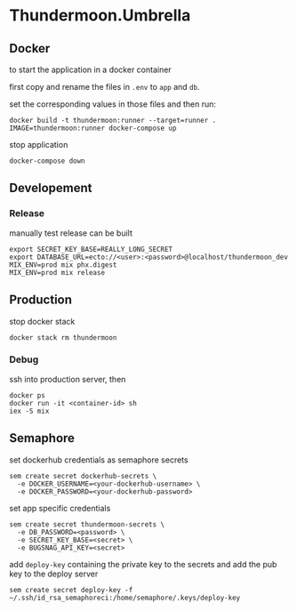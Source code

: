# Thundermoon.Umbrella

## Docker

to start the application in a docker container

first copy and rename the files in `.env` to `app` and `db`.

set the corresponding values in those files and then run:

```
docker build -t thundermoon:runner --target=runner .
IMAGE=thundermoon:runner docker-compose up
```

stop application

```
docker-compose down
```

## Developement

### Release

manually test release can be built 

```
export SECRET_KEY_BASE=REALLY_LONG_SECRET
export DATABASE_URL=ecto://<user>:<password>@localhost/thundermoon_dev
MIX_ENV=prod mix phx.digest
MIX_ENV=prod mix release
```

## Production

stop docker stack

`docker stack rm thundermoon`

### Debug

ssh into production server, then

```
docker ps
docker run -it <container-id> sh
iex -S mix
```

## Semaphore

set dockerhub credentials as semaphore secrets

```
sem create secret dockerhub-secrets \
  -e DOCKER_USERNAME=<your-dockerhub-username> \
  -e DOCKER_PASSWORD=<your-dockerhub-password>
```

set app specific credentials

```
sem create secret thundermoon-secrets \
  -e DB_PASSWORD=<password> \
  -e SECRET_KEY_BASE=<secret> \
  -e BUGSNAG_API_KEY=<secret>
```

add `deploy-key` containing the private key to the secrets and add the pub key to the deploy server

```
sem create secret deploy-key -f ~/.ssh/id_rsa_semaphoreci:/home/semaphore/.keys/deploy-key
```